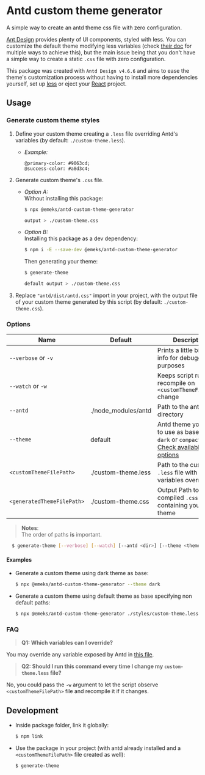 # Antd custom theme generator

A simple way to create an antd theme css file with zero configuration.

[Ant Design](https://ant.design/) provides plenty of UI components, styled with less.
You can customize the default theme modifying less variables (check [their doc](https://ant.design/docs/react/customize-theme) for multiple ways to achieve this), but the main issue being that you don't have a simple way to create a static `.css` file with zero configuration.

This package was created with `Antd Design v4.6.6` and aims to ease the theme's customization process without having to install more dependencies yourself, set up [less](https://lesscss.org/) or eject your [React](reactjs.org) project.

## Usage

### Generate custom theme styles

1. Define your custom theme creating a `.less` file overriding Antd's variables (by default: `./custom-theme.less`).
   - _Example:_
     ```less
     @primary-color: #9063cd;
     @success-color: #a8d3c4;
     ```

2. Generate custom theme's `.css` file.
   - _Option A:_\
    Without installing this package:
     ```sh
     $ npx @emeks/antd-custom-theme-generator

     output > ./custom-theme.css
     ```
   - _Option B:_\
     Installing this package as a dev dependency:
     ```sh
     $ npm i -E --save-dev @emeks/antd-custom-theme-generator
     ```
     Then generating your theme:
     ```sh
     $ generate-theme

     default output > ./custom-theme.css
     ```
3. Replace `"antd/dist/antd.css"` import in your project, with the output file of your custom theme generated by this script (by default: `./custom-theme.css`).

### Options

| Name | Default | Description |
| --- | --- | --- |
| `--verbose` or `-v` | | Prints a little bit more info for debugging purposes |
| `--watch` or `-w` | | Keeps script running, recompile on `<customThemeFilePath>` change |
| `--antd` | ./node_modules/antd | Path to the antd library directory |
| `--theme` | default | Antd theme you want to use as base (e.g. `dark` or `compact`) - [Check available options](https://github.com/ant-design/ant-design/tree/master/components/style/themes) |
| `<customThemeFilePath>` | ./custom-theme.less | Path to the custom `.less` file with Antd variables overriden |
| `<generatedThemeFilePath>` | ./custom-theme.css | Output Path to the compiled `.css` file containing your new theme |

> **Notes**:\
> The order of paths **is** important.
```sh
  $ generate-theme [--verbose] [--watch] [--antd <dir>] [--theme <theme>] [<customThemeFilePath>] [<generatedThemeFilePath>]
```

#### Examples
- Generate a custom theme using dark theme as base:
  ```sh
  $ npx @emeks/antd-custom-theme-generator --theme dark
  ```
- Generate a custom theme using default theme as base specifying non default paths:
  ```sh
  $ npx @emeks/antd-custom-theme-generator ./styles/custom-theme.less ./styles/custom-theme.css
  ```

### FAQ
> **Q1: Which variables can I override?**

You may override any variable exposed by Antd in [this file](https://github.com/ant-design/ant-design/blob/master/components/style/themes/default.less).

> **Q2: Should I run this command every time I change my `custom-theme.less` file?**

No, you could pass the `-w` argument to let the script observe `<customThemeFilePath>` file and recompile it if it changes.

## Development
- Inside package folder, link it globally:
  ```sh
  $ npm link
  ```
- Use the package in your project (with antd already installed and a `<customThemeFilePath>` file created as well):
  ```sh
  $ generate-theme
  ```
